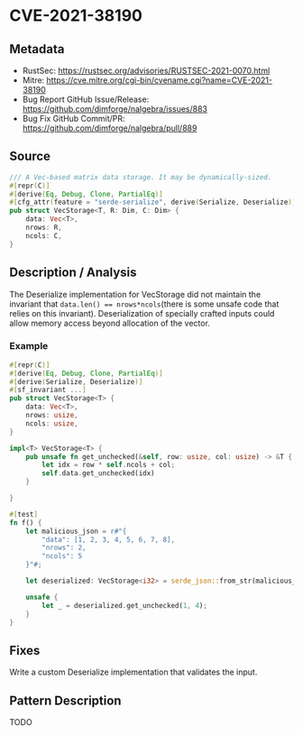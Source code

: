 # CVE-2021-38190

## Metadata

- RustSec: https://rustsec.org/advisories/RUSTSEC-2021-0070.html
- Mitre: https://cve.mitre.org/cgi-bin/cvename.cgi?name=CVE-2021-38190
- Bug Report GitHub Issue/Release: https://github.com/dimforge/nalgebra/issues/883
- Bug Fix GitHub Commit/PR: https://github.com/dimforge/nalgebra/pull/889

## Source

```rust
/// A Vec-based matrix data storage. It may be dynamically-sized.
#[repr(C)]
#[derive(Eq, Debug, Clone, PartialEq)]
#[cfg_attr(feature = "serde-serialize", derive(Serialize, Deserialize))]
pub struct VecStorage<T, R: Dim, C: Dim> {
    data: Vec<T>,
    nrows: R,
    ncols: C,
}
```

## Description / Analysis

The Deserialize implementation for VecStorage did not maintain the invariant that `data.len() == nrows*ncols`(there is some unsafe code that relies on this invariant). Deserialization of specially crafted inputs could allow memory access beyond allocation of the vector.

### Example

```rust
#[repr(C)]
#[derive(Eq, Debug, Clone, PartialEq)]
#[derive(Serialize, Deserialize)]
#[sf_invariant ...]
pub struct VecStorage<T> {
    data: Vec<T>,
    nrows: usize,
    ncols: usize,
}

impl<T> VecStorage<T> {
    pub unsafe fn get_unchecked(&self, row: usize, col: usize) -> &T {
        let idx = row * self.ncols + col;
        self.data.get_unchecked(idx)
    }

}

#[test]
fn f() {
    let malicious_json = r#"{
        "data": [1, 2, 3, 4, 5, 6, 7, 8],
        "nrows": 2,
        "ncols": 5
    }"#;

    let deserialized: VecStorage<i32> = serde_json::from_str(malicious_json).unwrap();

    unsafe {
        let _ = deserialized.get_unchecked(1, 4);
    }
}
```

## Fixes

Write a custom Deserialize implementation that validates the input.

## Pattern Description

TODO
